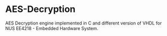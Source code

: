 AES-Decryption
==============
AES Decryption engine implemented in C and different version of VHDL for NUS EE4218 - Embedded Hardware System.


